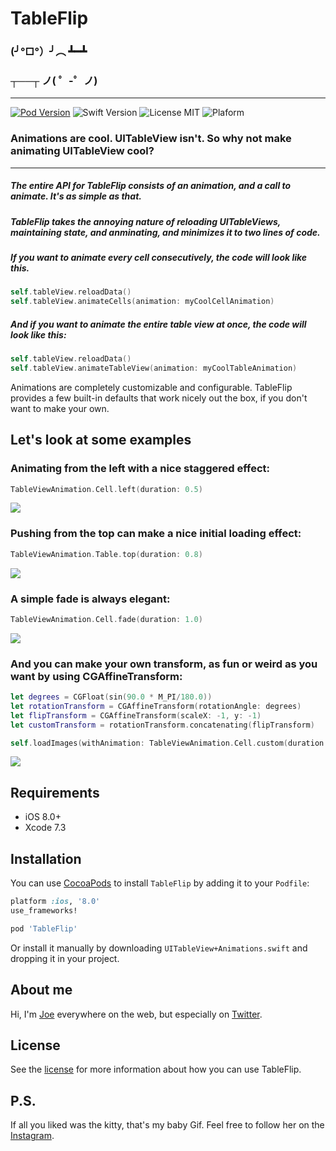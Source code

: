# TableFlip

### (╯°□°）╯︵ ┻━┻

### ┬──┬ ノ( ゜-゜ノ)
---

[![Pod Version](https://img.shields.io/badge/Pod-1.0-6193DF.svg)](https://cocoapods.org/)
![Swift Version](https://img.shields.io/badge/Swift-3.0-orange.svg) 
![License MIT](https://img.shields.io/badge/License-MIT-lightgrey.svg) 
![Plaform](https://img.shields.io/badge/Platform-iOS-lightgrey.svg)

### Animations are cool. UITableView isn't. So why not make animating UITableView cool?

---

##### The entire API for TableFlip consists of an animation, and a call to animate. It's as simple as that.

##### TableFlip takes the annoying nature of reloading UITableViews, maintaining state, and anminating, and minimizes it to two lines of code.

##### If you want to animate every cell consecutively, the code will look like this.

```swift
self.tableView.reloadData()
self.tableView.animateCells(animation: myCoolCellAnimation)
```

##### And if you want to animate the entire table view at once, the code will look like this: 

```swift
self.tableView.reloadData()
self.tableView.animateTableView(animation: myCoolTableAnimation)
```

Animations are completely customizable and configurable. TableFlip provides a few built-in defaults that work nicely out the box, if you don't want to make your own.

## Let's look at some examples


### Animating from the left with a nice staggered effect:

```swift
TableViewAnimation.Cell.left(duration: 0.5)
```

![](gifs/left.gif)


### Pushing from the top can make a nice initial loading effect:

```swift
TableViewAnimation.Table.top(duration: 0.8)
```

![](gifs/top.gif)

### A simple fade is always elegant:

```swift
TableViewAnimation.Cell.fade(duration: 1.0)
```

![](gifs/fade.gif)


### And you can make your own transform, as fun or weird as you want by using CGAffineTransform:

```swift
let degrees = CGFloat(sin(90.0 * M_PI/180.0))
let rotationTransform = CGAffineTransform(rotationAngle: degrees)
let flipTransform = CGAffineTransform(scaleX: -1, y: -1)
let customTransform = rotationTransform.concatenating(flipTransform)

self.loadImages(withAnimation: TableViewAnimation.Cell.custom(duration: 0.6, transform: customTransform, options: .curveEaseInOut))
```

![](gifs/custom.gif)

## Requirements

- iOS 8.0+
- Xcode 7.3

## Installation
You can use [CocoaPods](http://cocoapods.org/) to install `TableFlip` by adding it to your `Podfile`:

```ruby
platform :ios, '8.0'
use_frameworks!

pod 'TableFlip'
```

Or install it manually by downloading `UITableView+Animations.swift` and dropping it in your project.

## About me

Hi, I'm [Joe](http://fabisevi.ch) everywhere on the web, but especially on [Twitter](https://twitter.com/mergesort).

## License

See the [license](LICENSE) for more information about how you can use TableFlip.

## P.S.

If all you liked was the kitty, that's my baby Gif. Feel free to follow her on the [Instagram](https://www.instagram.com/gifthecat).
